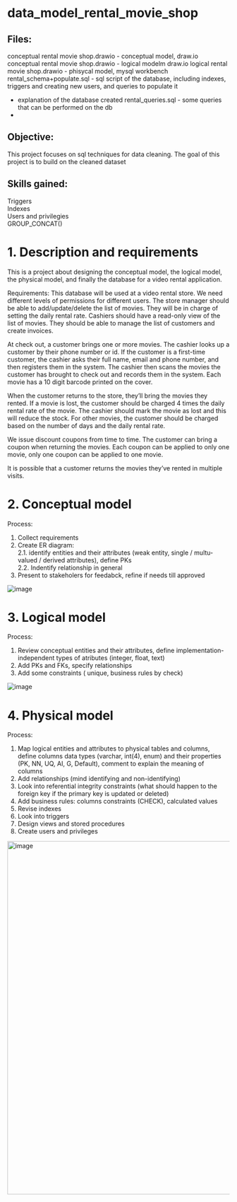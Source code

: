 # data_model_rental_movie_shop

## Files:  
conceptual rental movie shop.drawio - conceptual model, draw.io 
conceptual  rental movie shop.drawio -  logical modelm draw.io
logical rental movie shop.drawio - phisycal model, mysql workbench 
rental_schema+populate.sql -  sql script of the database, including indexes, triggers and creating new users, and queries to populate it
-  explanation of the database created
rental_queries.sql -  some queries that can be performed on the db
- 
## Objective:  
This project focuses on sql techniques for data cleaning. The goal of this project is to build on the cleaned dataset

## Skills gained:  
Triggers  
Indexes  
Users and privilegies   
GROUP_CONCAT()  


# 1. Description and requirements

This is a project about designing the conceptual model, the logical model, the physical model, and finally the database for a video rental application.

Requirements:
This database will be used at a video rental store. We need different levels of permissions for different users. The store manager should be able to add/update/delete the list of movies. They will be in charge of setting the daily rental rate. Cashiers should have a read-only view of the list of movies. They should be able to manage the list of customers and create invoices.

At check out, a customer brings one or more movies. The cashier looks up a customer by their phone number or id. If the customer is a first-time customer, the cashier asks their full name, email and phone number, and then registers them in the system. The cashier then scans the movies the customer has brought to check out and records them in the system. Each movie has a 10 digit barcode printed on the cover.

When the customer returns to the store, they’ll bring the movies they rented. If a movie is lost, the customer should be charged 4 times the daily rental rate of the movie. The cashier should mark the movie as lost and this will reduce the stock. For other movies, the customer should be charged based on the number of days and the daily rental rate.

We issue discount coupons from time to time. The customer can bring a coupon when returning the movies. Each coupon can be applied to only one movie, only one coupon can be applied to one movie. 

It is possible that a customer returns the movies they’ve rented in multiple visits.

# 2. Conceptual model

   Process:
   1. Collect requirements
   2. Create ER diagram:  
      2.1. identify entities and their attributes (weak entity, single / multu-valued / derived attributes), define PKs  
      2.2. Indentify relationship in general   
   3. Present to stakeholers for feedabck, refine if needs till approved  
      
![image](https://github.com/user-attachments/assets/eccc6347-8ea1-4de8-8857-ed226bf402c7)


# 3. Logical model

   Process:
   1. Review conceptual entities and their attributes, define implementation-independent types of atributes (integer, float, text)  
   2.  Add PKs and FKs, specify relationships  
   3.  Add some constraints ( unique, business rules by check)   

![image](https://github.com/user-attachments/assets/6f91d080-4c67-43f0-935f-bb24482a411b)


 # 4. Physical model

   Process:
   1. Map logical entities and attributes to physical tables and columns, define columns data types (varchar, int(4), enum) and their properties (PK, NN, UQ, AI, G, Default), comment to explain the meaning of columns
   2. Add relationships (mind identifying and non-identifying)  
   3. Look into referential integrity constraints (what should happen to the foreign key if the primary key is updated or deleted)
   4. Add business rules: columns constraints (CHECK), calculated values
   5. Revise indexes  
   7. Look into triggers
   8. Design views and stored procedures 
   9. Create users and privileges

  
  
<img width="1213" height="799" alt="image" src="https://github.com/user-attachments/assets/4cc7bb0c-72d6-4124-840a-1b4b4f9d6262" />



   

